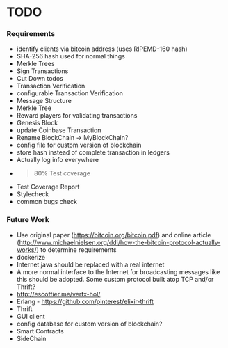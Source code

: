 # TODO

### Requirements
* identify clients via bitcoin address (uses RIPEMD-160 hash)
* SHA-256 hash used for normal things
* Merkle Trees
* Sign Transactions
* Cut Down todos
* Transaction Verification
* configurable Transaction Verification
* Message Structure
* Merkle Tree
* Reward players for validating transactions
* Genesis Block
* update Coinbase Transaction
* Rename BlockChain -> MyBlockChain?
* config file for custom version of blockchain
* store hash instead of complete transaction in ledgers
* Actually log info everywhere
* > 80% Test coverage
* Test Coverage Report
* Stylecheck
* common bugs check

### Future Work
* Use original paper (https://bitcoin.org/bitcoin.pdf) and online article (http://www.michaelnielsen.org/ddi/how-the-bitcoin-protocol-actually-works/) to determine requirements
* dockerize
* Internet.java should be replaced with a real internet
* A more normal interface to the Internet for broadcasting messages like this should be adopted. Some custom protocol built atop TCP and/or Thrift?
* http://escoffier.me/vertx-hol/
* Erlang - https://github.com/pinterest/elixir-thrift
* Thrift
* GUI client
* config database for custom version of blockchain?
* Smart Contracts
* SideChain
